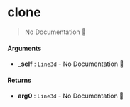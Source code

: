 # clone

> No Documentation 🚧

#### Arguments

- **\_self** : `Line3d` \- No Documentation 🚧

#### Returns

- **arg0** : `Line3d` \- No Documentation 🚧